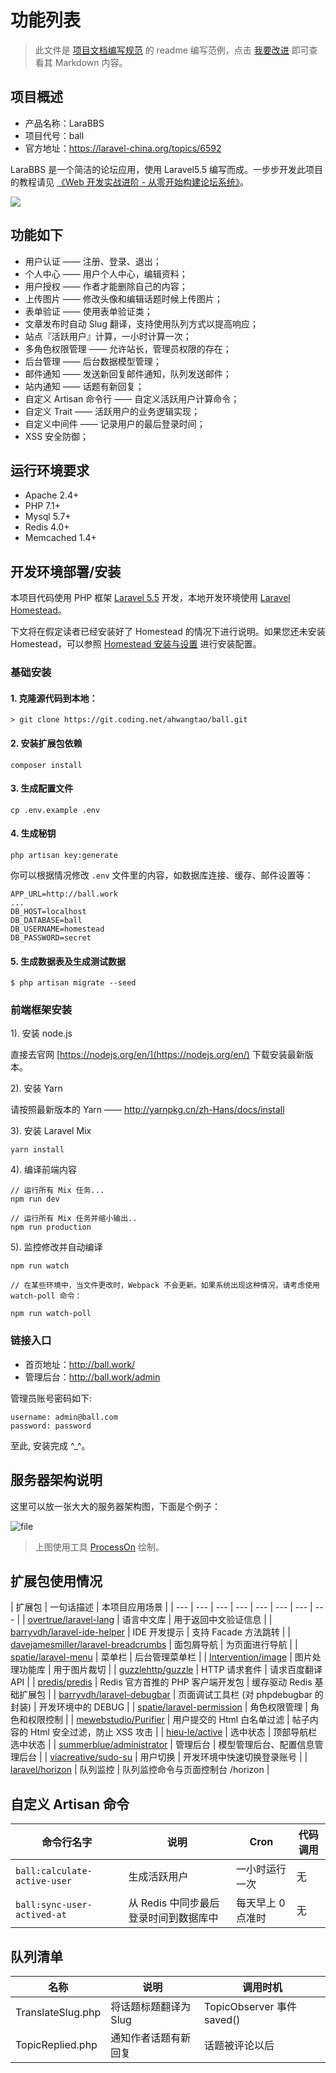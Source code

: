 # 功能列表
	
> 此文件是 [项目文档编写规范](https://laravel-china.org/courses/laravel-specification/524/project-documentation-specification) 的 readme 编写范例，点击 [我要改进](https://laravel-china.org/courses/articles/523/patches/create) 即可查看其 Markdown 内容。

## 项目概述

* 产品名称：LaraBBS
* 项目代号：ball
* 官方地址：https://laravel-china.org/topics/6592

LaraBBS 是一个简洁的论坛应用，使用 Laravel5.5 编写而成。一步步开发此项目的教程请见 [《Web 开发实战进阶  - 从零开始构建论坛系统》](https://laravel-china.org/topics/6592)。

![](https://lccdn.phphub.org/uploads/images/201711/01/1/xcr6ijTArV.png)

## 功能如下

- 用户认证 —— 注册、登录、退出；
- 个人中心 —— 用户个人中心，编辑资料；
- 用户授权 —— 作者才能删除自己的内容；
- 上传图片 —— 修改头像和编辑话题时候上传图片；
- 表单验证 —— 使用表单验证类；
- 文章发布时自动 Slug 翻译，支持使用队列方式以提高响应；
- 站点『活跃用户』计算，一小时计算一次；
- 多角色权限管理 —— 允许站长，管理员权限的存在；
- 后台管理 —— 后台数据模型管理；
- 邮件通知 —— 发送新回复邮件通知，队列发送邮件；
- 站内通知 —— 话题有新回复；
- 自定义 Artisan 命令行 —— 自定义活跃用户计算命令；
- 自定义 Trait —— 活跃用户的业务逻辑实现；
- 自定义中间件 —— 记录用户的最后登录时间；
- XSS 安全防御；

## 运行环境要求

- Apache 2.4+
- PHP 7.1+
- Mysql 5.7+
- Redis 4.0+
- Memcached 1.4+

## 开发环境部署/安装

本项目代码使用 PHP 框架 [Laravel 5.5](https://d.laravel-china.org/docs/5.5/) 开发，本地开发环境使用 [Laravel Homestead](https://d.laravel-china.org/docs/5.5/homestead)。

下文将在假定读者已经安装好了 Homestead 的情况下进行说明。如果您还未安装 Homestead，可以参照 [Homestead 安装与设置](https://laravel-china.org/docs/5.5/homestead#installation-and-setup) 进行安装配置。

### 基础安装

#### 1. 克隆源代码到本地：

    > git clone https://git.coding.net/ahwangtao/ball.git

#### 2. 安装扩展包依赖

	composer install

#### 3. 生成配置文件

```
cp .env.example .env
```

#### 4. 生成秘钥

```shell
php artisan key:generate
```

你可以根据情况修改 `.env` 文件里的内容，如数据库连接、缓存、邮件设置等：

```
APP_URL=http://ball.work
...
DB_HOST=localhost
DB_DATABASE=ball
DB_USERNAME=homestead
DB_PASSWORD=secret
```

#### 5. 生成数据表及生成测试数据

```shell
$ php artisan migrate --seed
```

### 前端框架安装

1). 安装 node.js

直接去官网 [https://nodejs.org/en/](https://nodejs.org/en/) 下载安装最新版本。

2). 安装 Yarn

请按照最新版本的 Yarn —— http://yarnpkg.cn/zh-Hans/docs/install

3). 安装 Laravel Mix

```shell
yarn install
```

4). 编译前端内容

```shell
// 运行所有 Mix 任务...
npm run dev

// 运行所有 Mix 任务并缩小输出..
npm run production
```

5). 监控修改并自动编译

```shell
npm run watch

// 在某些环境中，当文件更改时，Webpack 不会更新。如果系统出现这种情况，请考虑使用 watch-poll 命令：

npm run watch-poll
```

### 链接入口

* 首页地址：http://ball.work/
* 管理后台：http://ball.work/admin

管理员账号密码如下:

```
username: admin@ball.com
password: password
```

至此, 安装完成 ^_^。

## 服务器架构说明

这里可以放一张大大的服务器架构图，下面是个例子：

![file](https://fsdhubcdn.phphub.org/uploads/images/201705/20/1/1G6aQPAZym.png)

> 上图使用工具 [ProcessOn](https://www.processon.com) 绘制。


## 扩展包使用情况

| 扩展包 | 一句话描述 | 本项目应用场景 |
| --- | --- | --- | --- | --- | --- | --- | --- |
| [overtrue/laravel-lang](https://github.com/overtrue/laravel-lang) | 语言中文库 | 用于返回中文验证信息 |
| [barryvdh/laravel-ide-helper](https://github.com/barryvdh/laravel-ide-helper) | IDE 开发提示 | 支持 Facade 方法跳转 |
| [davejamesmiller/laravel-breadcrumbs](https://packagist.org/packages/davejamesmiller/laravel-breadcrumbs#4.2.0) | 面包屑导航 | 为页面进行导航 |
| [spatie/laravel-menu](http://laravelacademy.org/post/3733.html) | 菜单栏 | 后台管理菜单栏 |
| [Intervention/image](https://github.com/Intervention/image) | 图片处理功能库 | 用于图片裁切 |
| [guzzlehttp/guzzle](https://github.com/guzzle/guzzle) | HTTP 请求套件 | 请求百度翻译 API  |
| [predis/predis](https://github.com/nrk/predis.git) | Redis 官方首推的 PHP 客户端开发包 | 缓存驱动 Redis 基础扩展包 |
| [barryvdh/laravel-debugbar](https://github.com/barryvdh/laravel-debugbar) | 页面调试工具栏 (对 phpdebugbar 的封装) | 开发环境中的 DEBUG |
| [spatie/laravel-permission](https://github.com/spatie/laravel-permission) | 角色权限管理 | 角色和权限控制 |
| [mewebstudio/Purifier](https://github.com/mewebstudio/Purifier) | 用户提交的 Html 白名单过滤 | 帖子内容的 Html 安全过滤，防止 XSS 攻击 |
| [hieu-le/active](https://github.com/letrunghieu/active) | 选中状态 | 顶部导航栏选中状态 |
| [summerblue/administrator](https://github.com/summerblue/administrator) | 管理后台 | 模型管理后台、配置信息管理后台 |
| [viacreative/sudo-su](https://github.com/viacreative/sudo-su) | 用户切换 | 开发环境中快速切换登录账号 |
| [laravel/horizon](https://github.com/laravel/horizon) | 队列监控 | 队列监控命令与页面控制台 /horizon |


## 自定义 Artisan 命令

| 命令行名字 | 说明 | Cron | 代码调用 |
| --- | --- | --- | --- |
| `ball:calculate-active-user` |  生成活跃用户 | 一小时运行一次 | 无 |
| `ball:sync-user-actived-at` | 从 Redis 中同步最后登录时间到数据库中 | 每天早上 0 点准时 | 无 |

## 队列清单

| 名称 | 说明 | 调用时机 |
| --- | --- | --- |
| TranslateSlug.php | 将话题标题翻译为 Slug | TopicObserver 事件 saved() |
| TopicReplied.php | 通知作者话题有新回复 | 话题被评论以后 |

